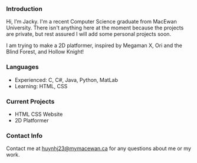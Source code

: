### Introduction
Hi, I’m Jacky. I'm a recent Computer Science graduate from MacEwan University. There isn't anything here at the moment because the projects are private, but rest assured I will add some personal projects soon. 

I am trying to make a 2D platformer, inspired by Megaman X, Ori and the Blind Forest, and Hollow Knight!
### Languages
- Experienced: C, C#, Java, Python, MatLab
- Learning: HTML, CSS
### Current Projects
- HTML CSS Website 
- 2D Platformer
### Contact Info
Contact me at huynhj23@mymacewan.ca for any questions about me or my work.

<!---
huynhj23/huynhj23 is a ✨ special ✨ repository because its `README.md` (this file) appears on your GitHub profile.
You can click the Preview link to take a look at your changes.
--->
